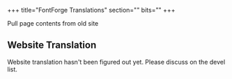 +++
title="FontForge Translations"
section=""
bits=""
+++

Pull page contents from old site

Website Translation
--------------------

Website translation hasn't been figured out yet. Please discuss on the devel list.

